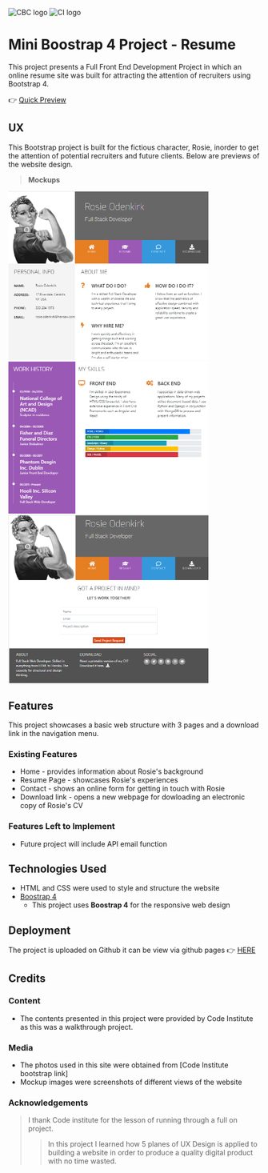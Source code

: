 ![CBC logo](https://canadianbusinesscollege.com/wp-content/uploads/2020/09/CBC-New-Logo-Website.png)
![CI logo](https://codeinstitute.s3.amazonaws.com/fullstack/ci_logo_small.png)

# Mini Boostrap 4 Project - Resume

This project presents a Full Front End Development Project in which an online resume site  was built for attracting the attention of recruiters using Bootstrap 4. 

👉 [Quick Preview](https://kmadjei.github.io/MiniProjectWithBootstrap4/)
 
## UX

This Bootstrap project is built for the fictious character, Rosie, inorder to get the attention of potential recruiters and future clients. Below are previews of the website design. 


> **Mockups**
<img src="https://github.com/kmadjei/MiniProjectWithBootstrap4/blob/master/assets/images/rosie-cv1.PNG?raw=true" alt="Mockup-1" width="400px" heigth="300px"> 
<img src="https://github.com/kmadjei/MiniProjectWithBootstrap4/blob/master/assets/images/rosie-cv2.PNG?raw=true" alt="Mockup-2" width="400px" heigth="300px"> 
<img src="https://github.com/kmadjei/MiniProjectWithBootstrap4/blob/master/assets/images/rosie-cv3.PNG?raw=true" alt="Mockup-3" width="400px" heigth="300px">

## Features

This project showcases a basic web structure with 3 pages and a download link in the navigation menu.
 
### Existing Features
- Home - provides information about Rosie's background
- Resume Page - showcases Rosie's experiences
- Contact - shows an online form for getting in touch with Rosie
- Download link - opens a new webpage for dowloading an electronic copy of Rosie's CV

### Features Left to Implement
- Future project will include API email function

## Technologies Used

- HTML and CSS were used to style and structure the website
- [Boostrap 4](https://getbootstrap.com/docs/4.6/getting-started/introduction/)
     - This project uses **Boostrap 4** for the responsive web design

## Deployment

The project is uploaded on Github it can be view via github pages 👉 [HERE](https://kmadjei.github.io/MiniProjectWithBootstrap4/)

## Credits

### Content
- The contents presented in this project were provided by Code Institute as this was a walkthrough project.

### Media
- The photos used in this site were obtained from [Code Institute bootstrap link]
- Mockup images were screenshots of different views of the website

### Acknowledgements

> I thank Code institute for the lesson of running through a full on project.
> > In this project I learned how 5 planes of UX Design is applied to building a website in order to produce a quality digital product with no time wasted.  

